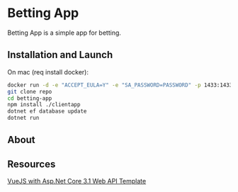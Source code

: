 # Betting App

Betting App is a simple app for betting.

## Installation and Launch

On mac (req install docker):

```bash
docker run -d -e "ACCEPT_EULA=Y" -e "SA_PASSWORD=PASSWORD" -p 1433:1433 mcr.microsoft.com/mssql/server:2019-latest
git clone repo
cd betting-app
npm install ./clientapp
dotnet ef database update
dotnet run

```

## About


## Resources
[VueJS with Asp.Net Core 3.1 Web API Template](https://marketplace.visualstudio.com/items?itemName=alexandredotnet.netcorevuejs)